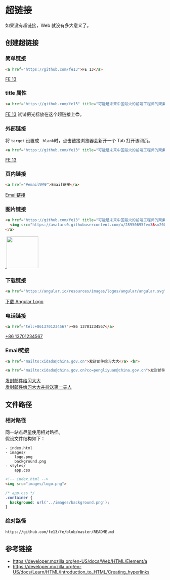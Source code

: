# 超链接

如果没有超链接，Web 就没有多大意义了。

## 创建超链接
### 简单链接
```html
<a href="https://github.com/fe13">FE 13</a>
```
<a href="https://github.com/fe13">FE 13</a>

### title 属性
```html
<a href="https://github.com/fe13" title="可能是未来中国最火的前端工程师的聚集地">FE 13</a>
```
<a href="https://github.com/fe13" title="可能是未来中国最火的前端工程师的聚集地">FE 13</a> 试试把光标放在这个超链接上😎。

### 外部链接
将 `target` 设置成 `_blank`时，点击链接浏览器会新开一个 Tab 打开该网页。
```html
<a href="https://github.com/fe13" title="可能是未来中国最火的前端工程师的聚集地" target="_blank">FE 13</a>
```
<a href="https://github.com/fe13" title="可能是未来中国最火的前端工程师的聚集地" target="_blank">FE 13</a>

### 页内链接
```html
<a href="#email链接">Email链接</a>
```
<a href="#email链接">Email链接</a>

### 图片链接
```html
<a href="https://github.com/fe13" title="可能是未来中国最火的前端工程师的聚集地">
  <img src="https://avatars0.githubusercontent.com/u/28950695?v=3&s=200" height="100">  
</a>
```
<a href="https://github.com/fe13" title="可能是未来中国最火的前端工程师的聚集地">
  <img src="https://avatars0.githubusercontent.com/u/28950695?v=3&s=200" height="100">  
</a>

### 下载链接
```html
<a href="https://angular.io/resources/images/logos/angular/angular.svg" download>下载 Angular Logo</a>
```
<a href="https://angular.io/resources/images/logos/angular/angular.svg" download>下载 Angular Logo</a>

### 电话链接
```html
<a href="tel:+8613701234567">+86 13701234567</a>
```
<a href="tel:+8613701234567">+86 13701234567</a>

### Email链接
```html
<a href="mailto:xidada@china.gov.cn">发封邮件给习大大</a> <br>

<a href="mailto:xidada@china.gov.cn?cc=pengliyuan@china.gov.cn">发封邮件给习大大并抄送第一夫人</a>
```
<a href="mailto:xidada@china.gov.cn">发封邮件给习大大</a> <br>
<a href="mailto:xidada@china.gov.cn?cc=pengliyuan@china.gov.cn">发封邮件给习大大并抄送第一夫人</a>

## 文件路径
### 相对路径
同一站点尽量使用相对路径。  
假设文件结构如下：
```
- index.html
- images/
    logo.png
    background.png
- styles/
    app.css
```
```html
<!-- index.html -->
<img src="images/logo.png">
```
```css
/* app.css */
.container {
  background: url('../images/background.png');
}
```

### 绝对路径
```html
https://github.com/fe13/fe/blob/master/README.md
```

## 参考链接
* https://developer.mozilla.org/en-US/docs/Web/HTML/Element/a
* https://developer.mozilla.org/en-US/docs/Learn/HTML/Introduction_to_HTML/Creating_hyperlinks

